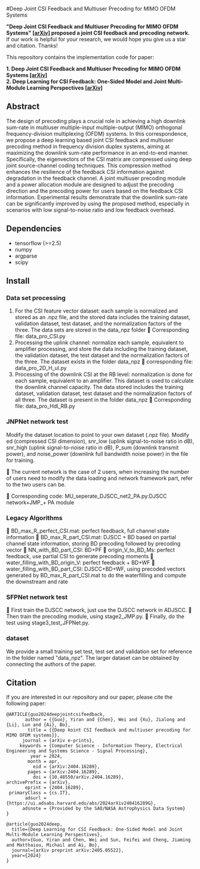 #Deep Joint CSI Feedback and Multiuser Precoding for MIMO OFDM Systems

**"Deep Joint CSI Feedback and Multiuser Precoding for MIMO OFDM Systems" [[arXiv]]([https://arxiv.org/abs/2404.16289](https://arxiv.org/abs/2404.16289)) proposed a joint CSI feedback and precoding network.** If our work is helpful for your research, we would hope you give us a star and citation. Thanks!

This repository contains the implementation code for paper:

**1. Deep Joint CSI Feedback and Multiuser Precoding for MIMO OFDM Systems [[arXiv]](https://arxiv.org/abs/2404.16289)**  
**2. Deep Learning for CSI Feedback: One-Sided Model and Joint Multi-Module Learning Perspectives [[arXiv]](https://arxiv.org/abs/2405.05522)**
## Abstract

The design of precoding plays a crucial role in achieving a high downlink sum-rate in multiuser multiple-input multiple-output (MIMO) orthogonal frequency-division multiplexing (OFDM) systems. In this correspondence, we propose a deep learning based joint CSI feedback and multiuser precoding method in frequency division duplex systems, aiming at maximizing the downlink sum-rate performance in an end-to-end manner. Specifically, the eigenvectors of the CSI matrix are compressed using deep joint source-channel coding techniques. This compression method enhances the resilience of the feedback CSI information against degradation in the feedback channel. A joint multiuser precoding module and a power allocation module are designed to adjust the precoding direction and the precoding power for users based on the feedback CSI information. Experimental results demonstrate that the downlink sum-rate can be significantly improved by using the proposed method, especially in scenarios with low signal-to-noise ratio and low feedback overhead.


## Dependencies
* tensorflow (>=2.5)
* numpy
* argparse
* scipy


## Install

###  Data set processing
1. For the CSI feature vector dataset: each sample is normalized and stored as an .npz file, and the stored data includes the training dataset, validation dataset, test dataset, and the normalization factors of the three. The data sets are stored in the data_npz folder
 Corresponding file: data_pro_CSI.py
2. Processing the uplink channel: normalize each sample, equivalent to amplifier processing, and store the data including the training dataset, the validation dataset, the test dataset and the normalization factors of the three. The dataset exists in the folder data_npz
 corresponding file: data_pro_2D_H_ul.py
3. Processing of the downlink CSI at the RB level: normalization is done for each sample, equivalent to an amplifier. This dataset is used to calculate the downlink channel capacity. The data stored includes the training dataset, validation dataset, test dataset and the normalization factors of all three. The dataset is present in the folder data_npz
 Corresponding file: data_pro_Hdl_RB.py

### JNPNet network test
Modify the dataset location to point to your own dataset (.npz file). Modify ed (compressed CSI dimension), snr_low (uplink signal-to-noise ratio in dB), snr_high (uplink signal-to-noise ratio in dB), P_sum (downlink transmit power), and noise_power (downlink full bandwidth noise power) in the file for training.

 The current network is the case of 2 users, when increasing the number of users need to modify the data loading and network framework part, refer to the two users can be.

 Corresponding code: MU_seperate_DJSCC_net2_PA.py:DJSCC network+JMP_+ PA module

### Legacy Algorithms
 BD_max_R_perfect_CSI.mat: perfect feedback, full channel state information
 BD_max_R_part_CSI.mat: DJSCC + BD based on partial channel state information, storing BD precoding followed by precoding vector
 NN_with_BD_part_CSI: BD+PF
 origin_V_to_BD_Ms: perfect feedback, use partial CSI to generate precoding moments
 water_filling_with_BD_origin_V: perfect feedback + BD+WF
 water_filling_with_BD_part_CSI: DJSCC+BD+WF, using precoded vectors generated by BD_max_R_part_CSI.mat to do the waterfilling and compute the downstream and rate

### SFPNet network test
 First train the DJSCC network, just use the DJSCC network in ADJSCC.
 Then train the precoding module, using stage2_JMP.py.
 Finally, do the test using stage3_test_JFPNet.py.

### dataset
We provide a small training set test, test set and validation set for reference in the folder named "data_npz". The larger dataset can be obtained by connecting the authors of the paper.

## Citation

If you are interested in our repository and our paper, please cite the following paper:

```
@ARTICLE{guo2024deepjointcsifeedback,
       author = {{Guo}, Yiran and {Chen}, Wei and {Xu}, Jialong and {Li}, Lun and {Ai}, Bo},
        title = {{Deep koint CSI feedback and multiuser precoding for MIMO OFDM systems}},
      journal = {arXiv e-prints},
     keywords = {Computer Science - Information Theory, Electrical Engineering and Systems Science - Signal Processing},
         year = 2024,
        month = apr,
          eid = {arXiv:2404.16289},
        pages = {arXiv:2404.16289},
          doi = {10.48550/arXiv.2404.16289},
archivePrefix = {arXiv},
       eprint = {2404.16289},
 primaryClass = {cs.IT},
       adsurl = {https://ui.adsabs.harvard.edu/abs/2024arXiv240416289G},
      adsnote = {Provided by the SAO/NASA Astrophysics Data System}
}

@article{guo2024deep,
  title={Deep Learning for CSI Feedback: One-Sided Model and Joint Multi-Module Learning Perspectives},
  author={Guo, Yiran and Chen, Wei and Sun, Feifei and Cheng, Jiaming and Matthaiou, Michail and Ai, Bo},
  journal={arXiv preprint arXiv:2405.05522},
  year={2024}
}
```
